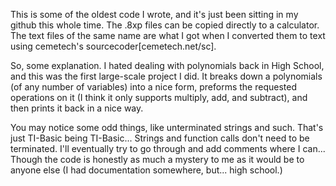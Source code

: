 This is some of the oldest code I wrote, and it's just been sitting in my github this whole time. The .8xp files can be copied directly to a calculator. The text files of the same name are what I got when I converted them to text using cemetech's sourcecoder[cemetech.net/sc].

So, some explanation. I hated dealing with polynomials back in High School, and this was the first large-scale project I did. It breaks down a polynomials (of any number of variables) into a nice form, preforms the requested operations on it (I think it only supports multiply, add, and subtract), and then prints it back in a nice way.

You may notice some odd things, like unterminated strings and such. That's just TI-Basic being TI-Basic... Strings and function calls don't need to be terminated. I'll eventually try to go through and add comments where I can... Though the code is honestly as much a mystery to me as it would be to anyone else (I had documentation somewhere, but... high school.)
